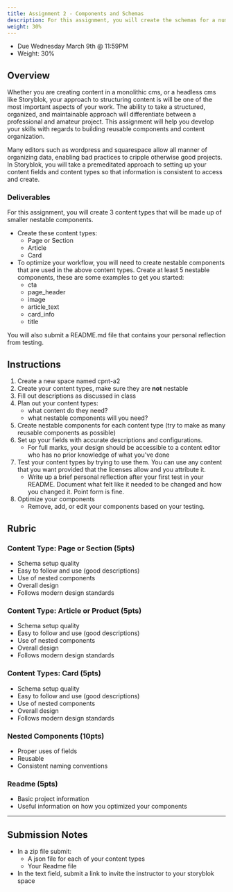 ```yaml
---
title: Assignment 2 - Components and Schemas
description: For this assignment, you will create the schemas for a number of components using storyblok's visual editor. Submissions will screenshots of your components as well as an exported json file that shows the components.
weight: 30%
---
```


- Due Wednesday March 9th @ 11:59PM
- Weight: 30%

## Overview

Whether you are creating content in a monolithic cms, or a headless cms like Storyblok, your approach to structuring content is will be one of the most important aspects of your work. The ability to take a structured, organized, and maintainable approach will differentiate between a professional and amateur project. This assignment will help you develop your skills with regards to building reusable components and content organization.

Many editors such as wordpress and squarespace allow all manner of organizing data, enabling bad practices to cripple otherwise good projects. In Storyblok, you will take a premeditated approach to setting up your content fields and content types so that information is consistent to access and create.

### Deliverables

For this assignment, you will create 3 content types that will be made up of smaller nestable components.

- Create these content types:
  - Page or Section
  - Article
  - Card
- To optimize your workflow, you will need to create nestable components that are used in the above content types. Create at least 5 nestable components, these are some examples to get you started:
  - cta
  - page_header
  - image
  - article_text
  - card_info
  - title

You will also submit a README.md file that contains your personal reflection from testing.

## Instructions

1. Create a new space named cpnt-a2
2. Create your content types, make sure they are **not** nestable
3. Fill out descriptions as discussed in class
4. Plan out your content types:
   - what content do they need?
   - what nestable components will you need?
5. Create nestable components for each content type (try to make as many reusable components as possible)
6. Set up your fields with accurate descriptions and configurations.
   - For full marks, your design should be accessible to a content editor who has no prior knowledge of what you've done
7. Test your content types by trying to use them. You can use any content that you want provided that the licenses allow and you attribute it.
   - Write up a brief personal reflection after your first test in your README. Document what felt like it needed to be changed and how you changed it. Point form is fine.
8. Optimize your components
   - Remove, add, or edit your components based on your testing.

## Rubric

### Content Type: Page or Section (5pts)

- Schema setup quality
- Easy to follow and use (good descriptions)
- Use of nested components
- Overall design
- Follows modern design standards

### Content Type: Article or Product (5pts)

- Schema setup quality
- Easy to follow and use (good descriptions)
- Use of nested components
- Overall design
- Follows modern design standards

### Content Types: Card (5pts)

- Schema setup quality
- Easy to follow and use (good descriptions)
- Use of nested components
- Overall design
- Follows modern design standards

### Nested Components (10pts)

- Proper uses of fields
- Reusable
- Consistent naming conventions

### Readme (5pts)

- Basic project information
- Useful information on how you optimized your components

---

## Submission Notes

- In a zip file submit:
  - A json file for each of your content types
  - Your Readme file
- In the text field, submit a link to invite the instructor to your storyblok space
